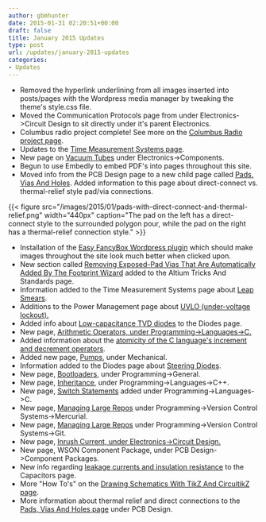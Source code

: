 ```yaml
---
author: gbmhunter
date: 2015-01-31 02:20:51+00:00
draft: false
title: January 2015 Updates
type: post
url: /updates/january-2015-updates
categories:
- Updates
---
```


* Removed the hyperlink underlining from all images inserted into posts/pages with the Wordpress media manager by tweaking the theme's style.css file.
* Moved the Communication Protocols page from under Electronics->Circuit Design to sit directly under it's parent Electronics.
* Columbus radio project complete! See more on the [Columbus Radio project page](/electronics/projects/columbus-radio).
* Updates to the [Time Measurement Systems page](/programming/general/time-measurement-systems).
* New page on [Vacuum Tubes](/electronics/components/vacuum-tubes) under Electronics->Components.
* Begun to use Embedly to embed PDF's into pages throughout this site.
* Moved info from the PCB Design page to a new child page called [Pads, Vias And Holes](/pcb-design/pads-vias-holes). Added information to this page about direct-connect vs. thermal-relief style pad/via connections.  
  
{{< figure src="/images/2015/01/pads-with-direct-connect-and-thermal-relief.png" width="440px" caption="The pad on the left has a direct-connect style to the surrounded polygon pour, while the pad on the right has a thermal-relief connection style."  >}}

* Installation of the [Easy FancyBox Wordpress plugin](https://wordpress.org/plugins/easy-fancybox/) which should make images throughout the site look much better when clicked upon.
* New section called [Removing Exposed-Pad Vias That Are Automatically Added By The Footprint Wizard](/electronics/general/altium/altium-tricks-and-standards/#removing-exposed-pad-vias-that-are-automatically-added-by-the-footprint-wizard) added to the Altium Tricks And Standards page.
* Information added to the Time Measurement Systems page about [Leap Smears](/programming/general/time-measurement-systems#leap-smears).
* Additions to the Power Management page about [UVLO (under-voltage lockout).](/electronics/circuit-design/power-management#uvlo-under-voltage-lockout)
* Added info about [Low-capacitance TVD diodes](/electronics/components/diodes/tvs-diodes/#low-capacitance) to the Diodes page.
* New page, [Arithmetic Operators, under Programming->Languages->C.](/programming/languages/c/arithmetic-operators)
* Added information about the [atomicity of the C language's increment and decrement operators](/programming/languages/c/arithmetic-operators#atomicity).
* Added new page, [Pumps](/mechanical/pumps), under Mechanical.
* Information added to the Diodes page about [Steering Diodes](/electronics/components/diodes#steering-diodes).
* New page, [Bootloaders](/programming/general/bootloaders), under Programming->General.
* New page, [Inheritance](/programming/languages/c-plus-plus/inheritance), under Programming->Languages->C++.
* New page, [Switch Statements](/programming/languages/c/switch-statements) added under Programming->Languages->C.
* New page, [Managing Large Repos](/programming/version-control-systems/mercurial/managing-large-repos) under Programming->Version Control Systems->Mercurial.
* New page, [Managing Large Repos](/programming/version-control-systems/git/managing-large-repos) under Programming->Version Control Systems->Git.
* New page, [Inrush Current, under Electronics->Circuit Design.](/electronics/circuit-design/inrush-current)
* New page, WSON Component Package, under PCB Design->Component Packages.
* New info regarding [leakage currents and insulation resistance](/electronics/components/capacitors#leakage-currents) to the  
Capacitors page.
* More "How To's" on the [Drawing Schematics With TikZ And CircuitikZ page](/programming/languages/tex/drawing-schematics-with-tikz-and-circuitikz).
* More information about thermal relief and direct connections to the [Pads, Vias And Holes page](/pcb-design/pads-vias-holes#direct-connect-vs-thermal-relief) under PCB Design.
